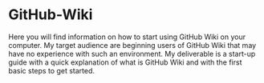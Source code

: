 # GitHub-Wiki
Here you will find information on how to start using GitHub Wiki on your computer.
My target audience are beginning users of GitHub Wiki that may have no experience with such an environment.
My deliverable is a start-up guide with a quick explanation of what is GitHub Wiki and with the first basic steps to get started.
